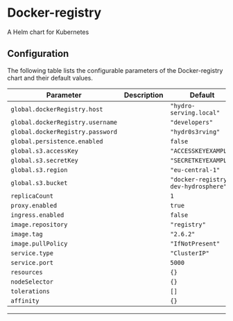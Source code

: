 Docker-registry
===========

A Helm chart for Kubernetes


## Configuration

The following table lists the configurable parameters of the Docker-registry chart and their default values.

| Parameter                | Description             | Default        |
| ------------------------ | ----------------------- | -------------- |
| `global.dockerRegistry.host` |  | `"hydro-serving.local"` |
| `global.dockerRegistry.username` |  | `"developers"` |
| `global.dockerRegistry.password` |  | `"hydr0s3rving"` |
| `global.persistence.enabled` |  | `false` |
| `global.s3.accessKey` |  | `"ACCESSKEYEXAMPLE"` |
| `global.s3.secretKey` |  | `"SECRETKEYEXAMPLE"` |
| `global.s3.region` |  | `"eu-central-1"` |
| `global.s3.bucket` |  | `"docker-registry-dev-hydrosphere"` |
| `replicaCount` |  | `1` |
| `proxy.enabled` |  | `true` |
| `ingress.enabled` |  | `false` |
| `image.repository` |  | `"registry"` |
| `image.tag` |  | `"2.6.2"` |
| `image.pullPolicy` |  | `"IfNotPresent"` |
| `service.type` |  | `"ClusterIP"` |
| `service.port` |  | `5000` |
| `resources` |  | `{}` |
| `nodeSelector` |  | `{}` |
| `tolerations` |  | `[]` |
| `affinity` |  | `{}` |



---